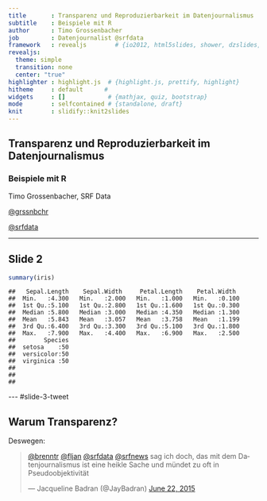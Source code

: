 ```yaml
---
title       : Transparenz und Reproduzierbarkeit im Datenjournalismus
subtitle    : Beispiele mit R
author      : Timo Grossenbacher
job         : Datenjournalist @srfdata
framework   : revealjs        # {io2012, html5slides, shower, dzslides, ...}
revealjs:
  theme: simple
  transition: none
  center: "true"
highlighter : highlight.js  # {highlight.js, prettify, highlight}
hitheme     : default      # 
widgets     : []            # {mathjax, quiz, bootstrap}
mode        : selfcontained # {standalone, draft}
knit        : slidify::knit2slides
---
```



## Transparenz und Reproduzierbarkeit im Datenjournalismus
### Beispiele mit R

Timo Grossenbacher, SRF Data

[@grssnbchr](http://twitter.com/grssnbchr)

[@srfdata](http://twitter.com/srfdata)

--- 

## Slide 2


```r
summary(iris)
```

```
##   Sepal.Length    Sepal.Width     Petal.Length    Petal.Width   
##  Min.   :4.300   Min.   :2.000   Min.   :1.000   Min.   :0.100  
##  1st Qu.:5.100   1st Qu.:2.800   1st Qu.:1.600   1st Qu.:0.300  
##  Median :5.800   Median :3.000   Median :4.350   Median :1.300  
##  Mean   :5.843   Mean   :3.057   Mean   :3.758   Mean   :1.199  
##  3rd Qu.:6.400   3rd Qu.:3.300   3rd Qu.:5.100   3rd Qu.:1.800  
##  Max.   :7.900   Max.   :4.400   Max.   :6.900   Max.   :2.500  
##        Species  
##  setosa    :50  
##  versicolor:50  
##  virginica :50  
##                 
##                 
## 
```

--- #slide-3-tweet

## Warum Transparenz?

Deswegen: 

<blockquote class="twitter-tweet" data-conversation="none" data-cards="hidden" data-partner="tweetdeck"><p lang="de" dir="ltr"><a href="https://twitter.com/brenntr">@brenntr</a> <a href="https://twitter.com/fljan">@fljan</a> <a href="https://twitter.com/srfdata">@srfdata</a> <a href="https://twitter.com/srfnews">@srfnews</a> sag ich doch, das mit dem Datenjournalismus ist eine heikle Sache und mündet zu oft in Pseudoobjektivität</p>&mdash; Jacqueline Badran (@JayBadran) <a href="https://twitter.com/JayBadran/status/613021865007820800">June 22, 2015</a></blockquote>
<script async src="//platform.twitter.com/widgets.js" charset="utf-8"></script>


